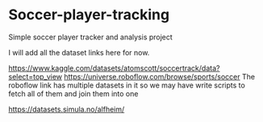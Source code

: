 # Soccer-player-tracking
Simple soccer player tracker and analysis project

I will add all the dataset links here for now.

https://www.kaggle.com/datasets/atomscott/soccertrack/data?select=top_view
https://universe.roboflow.com/browse/sports/soccer
The roboflow link has multiple datasets in it so we may have write scripts to fetch all of them and join them into one

https://datasets.simula.no/alfheim/


